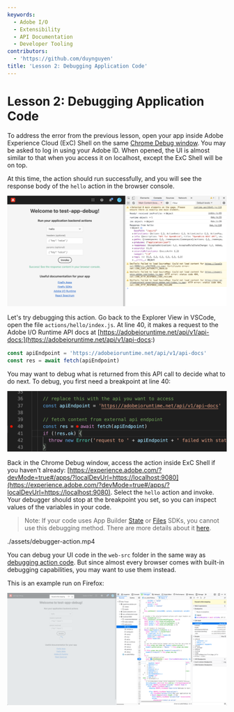 ```yaml
---
keywords:
  - Adobe I/O
  - Extensibility
  - API Documentation
  - Developer Tooling
contributors:
  - 'https://github.com/duynguyen'
title: 'Lesson 2: Debugging Application Code'
---
```


# Lesson 2: Debugging Application Code

To address the error from the previous lesson,  open your app inside Adobe Experience Cloud (ExC) Shell on the same [Chrome Debug window](https://experience.adobe.com/?devMode=true#/apps/?localDevUrl=https://localhost:9080). You may be asked to log in using your Adobe ID. When opened, the UI is almost similar to that when you access it on localhost, except the ExC Shell will be on top.

At this time, the action should run successfully, and you will see the response body of the `hello` action in the browser console.

![exc-invoke](assets/exc-invoke.png)

Let's try debugging this action. Go back to the Explorer View in VSCode, open the file `actions/hello/index.js`. At line 40, it makes a request to the Adobe I/O Runtime API docs at [https://adobeioruntime.net/api/v1/api-docs:](https://adobeioruntime.net/api/v1/api-docs:)

```javascript
const apiEndpoint = 'https://adobeioruntime.net/api/v1/api-docs'
const res = await fetch(apiEndpoint)
```

You may want to debug what is returned from this API call to decide what to do next. To debug, you first need a breakpoint at line 40:

![set-breakpoint](assets/set-breakpoint.png)

Back in the Chrome Debug window, access the action inside ExC Shell if you haven't already: [https://experience.adobe.com/?devMode=true#/apps/?localDevUrl=https://localhost:9080](https://experience.adobe.com/?devMode=true#/apps/?localDevUrl=https://localhost:9080). Select the `hello` action and invoke. Your debugger should stop at the breakpoint you set, so you can inspect values of the variables in your code.

>Note: If your code uses App Builder [State](https://github.com/adobe/aio-lib-state) or [Files](https://github.com/adobe/aio-lib-files) SDKs, you cannot use this debugging method. There are more details about it [here](../../getting-started/common-troubleshooting.md#debugging-errors-with-state-and-files-sdk).

<Embed slots="video" />

./assets/debugger-action.mp4

You can debug your UI code in the `web-src` folder in the same way as [debugging action code](lesson2.md). But since almost every browser comes with built-in debugging capabilities, you may want to use them instead.

This is an example run on Firefox:

![debugger-ui](./assets/debugger-ui.png)
